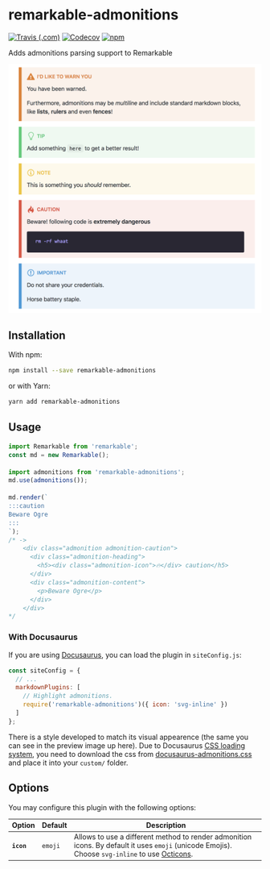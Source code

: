 # remarkable-admonitions

[![Travis (.com)](https://img.shields.io/travis/com/favoloso/remarkable-admonitions.svg)](https://travis-ci.com/favoloso/remarkable-admonitions)
[![Codecov](https://img.shields.io/codecov/c/github/favoloso/remarkable-admonitions.svg)](https://codecov.io/gh/favoloso/remarkable-admonitions)
[![npm](https://img.shields.io/npm/v/remarkable-admonitions.svg?style=popout)](https://www.npmjs.com/package/remarkable-admonitions)

Adds admonitions parsing support to Remarkable

<img src="assets/preview.png" width="680" />

## Installation

With npm:

```sh
npm install --save remarkable-admonitions
```

or with Yarn:

```sh
yarn add remarkable-admonitions
```

## Usage

```js
import Remarkable from 'remarkable';
const md = new Remarkable();

import admonitions from 'remarkable-admonitions';
md.use(admonitions());

md.render(`
:::caution
Beware Ogre
:::
`);
/* ->
    <div class="admonition admonition-caution">
      <div class="admonition-heading">
        <h5><div class="admonition-icon">🔥</div> caution</h5>
      </div>
      <div class="admonition-content">
        <p>Beware Ogre</p>
      </div>
    </div>
*/
```

### With Docusaurus

If you are using [Docusaurus](https://docusaurus.io), you can load the plugin
in `siteConfig.js`:

```js
const siteConfig = {
  // ...
  markdownPlugins: [
    // Highlight admonitions.
    require('remarkable-admonitions')({ icon: 'svg-inline' })
  ]
};
```

There is a style developed to match its visual appearence (the same you can see
in the preview image up here). Due to Docusaurus [CSS loading system](https://docusaurus.io), you need to download the css from
[docusaurus-admonitions.css](styles/docusaurus-admonitions.css) and place it
into your `custom/` folder.

## Options

You may configure this plugin with the following options:

| Option     | Default | Description                                                                                                                                                                   |
| ---------- | ------- | ----------------------------------------------------------------------------------------------------------------------------------------------------------------------------- |
| **`icon`** | `emoji` | Allows to use a different method to render admonition icons. By default it uses `emoji` (unicode Emojis). Choose `svg-inline` to use [Octicons](https://octicons.github.com). |
